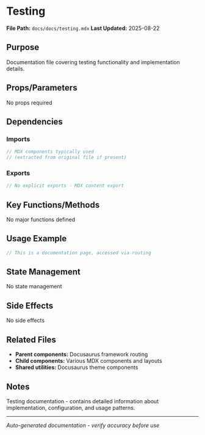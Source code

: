 # Testing

**File Path:** `docs/docs/testing.mdx`
**Last Updated:** 2025-08-22

## Purpose
Documentation file covering testing functionality and implementation details.

## Props/Parameters
No props required

## Dependencies

### Imports
```javascript
// MDX components typically used
// (extracted from original file if present)
```

### Exports
```javascript
// No explicit exports - MDX content export
```

## Key Functions/Methods
No major functions defined

## Usage Example
```javascript
// This is a documentation page, accessed via routing
```

## State Management
No state management

## Side Effects
No side effects

## Related Files
- **Parent components:** Docusaurus framework routing
- **Child components:** Various MDX components and layouts
- **Shared utilities:** Docusaurus theme components

## Notes
Testing documentation - contains detailed information about implementation, configuration, and usage patterns.

---
*Auto-generated documentation - verify accuracy before use*